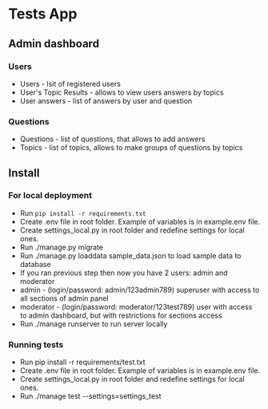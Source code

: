 # Tests App

## Admin dashboard

### Users

* Users - lsit of registered users
* User's Topic Results - allows to view users answers by topics
* User answers - list of answers by user and question

### Questions

* Questions - list of questions, that allows to add answers
* Topics - list of topics, allows to make groups of questions by topics


## Install

### For local deployment

* Run ```pip install -r requirements.txt```
* Create .env file in root folder. Example of variables is in example.env file.
* Create settings_local.py in root folder and redefine settings for local ones.
* Run ./manage.py migrate
* Run ./manage.py loaddata sample_data.json to load sample data to database
* If you ran previous step then now you have 2 users: admin and moderator
* admin - (login/password: admin/123admin789) superuser with access to all sections of admin panel
* moderator - (login/password: moderator/123test789) user with access to admin dashboard, but with restrictions for sections access
* Run ./manage runserver to run server locally

### Running tests

* Run pip install -r requirements/test.txt
* Create .env file in root folder. Example of variables is in example.env file.
* Create settings_local.py in root folder and redefine settings for local ones.
* Run ./manage test --settings=settings_test
